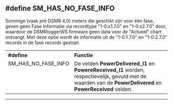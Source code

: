 ## #define SM_HAS_NO_FASE_INFO

Sommige (vaak pré DSMR 4.0) meters die geschikt zijn voor één fase,
geven geen Fase Informatie via recordtype "1-0:x1.7.0" en "1-0:x2.7.0"
door, waardoor de DSMRloggerWS firmware geen data voor de "Actueel" chart 
ontvangt.
Met deze optie wordt de informatie uit de "1-0:1.7.0" en "1-0:2.7.0" records
in de fase records gestopt.
<table>
<tr>
<th align="left">#define</th><th align="left">Functie</th>
</tr><tr>
<td style="vertical-align:top">SM_HAS_NO_FASE_INFO</td><td>
De velden <b>PowerDelivered_l1</b> en <b>PowereReceived_l1</b> worden, respectievelijk, 
gevuld met de waarden van de <b>PowerDelivered</b> en <b>PowerReceived</b> velden.
</td>
</tr>
</table>

<hr>


